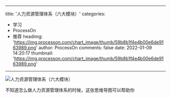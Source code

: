 
---
title: '人力资源管理体系（六大模块）'
categories: 
 - 学习
 - ProcessOn
 - 推荐
headimg: 'https://img.processon.com/chart_image/thumb/59b8b1f4e4b00e6de9163989.png'
author: ProcessOn
comments: false
date: 2022-01-09 14:20:17
thumbnail: 'https://img.processon.com/chart_image/thumb/59b8b1f4e4b00e6de9163989.png'
---

<div>   
<img class="thumb" alt="人力资源管理体系（六大模块）" src="https://img.processon.com/chart_image/thumb/59b8b1f4e4b00e6de9163989.png" referrerpolicy="no-referrer">
<p>不知道怎么做人力资源管理体系的时候，这张思维导图可以帮助你</p>  
</div>
            